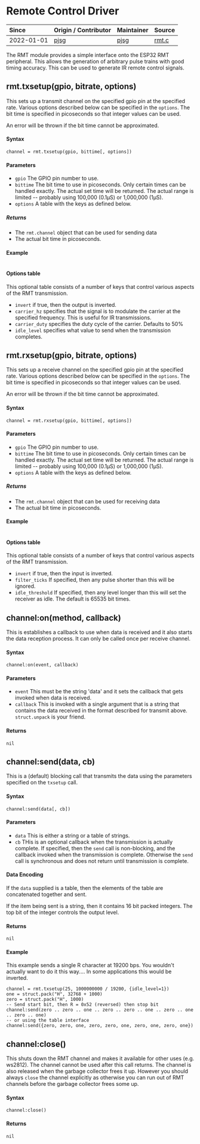 # Remote Control Driver
| Since  | Origin / Contributor  | Maintainer  | Source  |
| :----- | :-------------------- | :---------- | :------ |
| 2022-01-01 | [pjsg](https://github.com/pjsg) | [pjsg](https://github.com/pjsg) | [rmt.c](../../components/modules/rmt.c)|

The RMT module provides a simple interface onto the ESP32 RMT peripheral. This allows the generation of
arbitrary pulse trains with good timing accuracy. This can be used to generate IR remote control signals.

## rmt.txsetup(gpio, bitrate, options)

This sets up a transmit channel on the specified gpio pin at the specified rate. Various options described below
can be specified in the `options`. The bit time is specified in picoseconds so that integer values can be used.

An error will be thrown if the bit time cannot be approximated.

#### Syntax
`channel = rmt.txsetup(gpio, bittime[, options])`

#### Parameters
- `gpio` The GPIO pin number to use.
- `bittime` The bit time to use in picoseconds. Only certain times can be handled exactly. The actual set time will be returned. The actual range is limited -- probably using 100,000 (0.1&micro;S) or 1,000,000 (1&micro;S).
- `options` A table with the keys as defined below.

##### Returns
- The `rmt.channel` object that can be used for sending data
- The actual bit time in picoseconds.

#### Example
```lua
```

#### Options table

This optional table consists of a number of keys that control various aspects of the RMT transmission.

- `invert` if true, then the output is inverted.
- `carrier_hz` specifies that the signal is to modulate the carrier at the specified frequency. This is useful for IR transmissions.
- `carrier_duty` specifies the duty cycle of the carrier. Defaults to 50%
- `idle_level` specifies what value to send when the transmission completes.

## rmt.rxsetup(gpio, bitrate, options)

This sets up a receive channel on the specified gpio pin at the specified rate. Various options described below
can be specified in the `options`. The bit time is specified in picoseconds so that integer values can be used.

An error will be thrown if the bit time cannot be approximated.

#### Syntax
`channel = rmt.rxsetup(gpio, bittime[, options])`

#### Parameters
- `gpio` The GPIO pin number to use.
- `bittime` The bit time to use in picoseconds. Only certain times can be handled exactly. The actual set time will be returned. The actual range is limited -- probably using 100,000 (0.1&micro;S) or 1,000,000 (1&micro;S).
- `options` A table with the keys as defined below.

##### Returns
- The `rmt.channel` object that can be used for receiving data
- The actual bit time in picoseconds.

#### Example
```lua
```

#### Options table

This optional table consists of a number of keys that control various aspects of the RMT transmission.

- `invert` if true, then the input is inverted.
- `filter_ticks` If specified, then any pulse shorter than this will be ignored.
- `idle_threshold` If specified, then any level longer than this will set the receiver as idle. The default is 65535 bit times.


## channel:on(method, callback)

This is establishes a callback to use when data is received and it also starts the data reception process. It can only be called once per receive
channel.

#### Syntax
`channel:on(event, callback)`

#### Parameters
- `event` This must be the string 'data' and it sets the callback that gets invoked when data is received.
- `callback` This is invoked with a single argument that is a string that contains the data received in the format described for transmit above. `struct.unpack` is your friend.

#### Returns
`nil`

## channel:send(data, cb)

This is a (default) blocking call that transmits the data using the parameters specified on the `txsetup` call.

#### Syntax
`channel:send(data[, cb])`

#### Parameters
- `data` This is either a string or a table of strings.
- `cb` THis is an optional callback when the transmission is actually complete. If specified, then the `send` call is non-blocking, and the callback invoked when the transmission is complete. Otherwise the `send` call is synchronous and does not return until transmission is complete.

#### Data Encoding

If the `data` supplied is a table, then the elements of the table are concatenated together and sent.

If the item being sent is a string, then it contains 16 bit packed integers. The top bit of the integer controls the output level.


#### Returns
`nil`

#### Example

This example sends a single R character at 19200 bps. You wouldn't actually want to do it this way.... In some applications this would be inverted.

```
channel = rmt.txsetup(25, 1000000000 / 19200, {idle_level=1})
one = struct.pack("H", 32768 + 1000)
zero = struct.pack("H", 1000)
-- Send start bit, then R = 0x52 (reversed) then stop bit
channel:send(zero .. zero .. one .. zero .. zero .. one .. zero .. one .. zero .. one)
-- or using the table interface
channel:send({zero, zero, one, zero, zero, one, zero, one, zero, one})
```

## channel:close()

This shuts down the RMT channel and makes it available for other uses (e.g. ws2812). The channel cannot be used after this call returns. The channel
is also released when the garbage collector frees it up. However you should always `close` the channel explicitly as otherwise you can run out of RMT channels
before the garbage collector frees some up.

#### Syntax
`channel:close()`

#### Returns
`nil`
